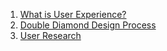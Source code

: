 <!-- Title:User Experience Design -->

1. [What is User Experience?](/what-is-ux)
2. [Double Diamond Design Process](/double-diamond-design-process)
3. [User Research](/user-research)
